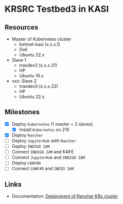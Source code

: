 # KRSRC Testbed3 in KASI 

## Resources

- Master of Kubernetes cluster
  - kmtnet-kasi (x.x.x.1)
  - Dell
  - Ubuntu 22.x
- Slave 1
  - traodev2 (x.x.x.21)
  - HP
  - Ubuntu 18.x
- xxx: Slave 2
  - traodev3 (x.x.x.22)
  - HP
  - Ubuntu 22.x

## Milestones

- [x] Deploy `Kubernetes` (1 master + 2 slaves)
  - [x] Install `Kubernetes` on 210
- [x] Deploy `Rancher`
- [ ] Deploy `JupyterHub` with `Rancher`
- [ ] Deploy `INDIGO IAM`
- [ ] Connect `INDIGO IAM` and KAFE
- [ ] Connect `JupyterHub` and `INDIGO IAM`
- [ ] Deploy `CANFAR`
- [ ] Connect `CANFAR` and `INDIO IAM`

## Links

- Documentation: [Deployment of Rancher K8s cluster](Rancher/README.md)
